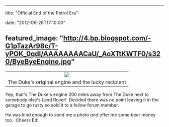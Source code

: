 
---
title: "Official End of the Petrol Era"

date: "2012-06-28T17:10:00"

featured_image: "http://4.bp.blogspot.com/-G1pTazAr98c/T-yPOK_0qdI/AAAAAAAACaU/_AoXTtKWTF0/s320/ByeByeEngine.jpg"
---


<table align="center" cellpadding="0" cellspacing="0" style="margin-left: auto; margin-right: auto; text-align: center;"><tbody><tr><td style="text-align: center;"><a href="http://4.bp.blogspot.com/-G1pTazAr98c/T-yPOK_0qdI/AAAAAAAACaU/_AoXTtKWTF0/s1600/ByeByeEngine.jpg"><img src="/images/official-end-of-the-petrol-era/ByeByeEngine.jpg"/></a></td></tr><tr><td style="text-align: center;">The Duke's original engine and the lucky recipient</td></tr></tbody></table>
Yep, that's The Duke's engine 200 miles away from The Duke next to somebody else's Land Rover!  Decided there was no point leaving it in the garage to go rusty so sold it to a fellow forum member.

He was kind enough to send me a photo <i>and</i> offer me some beer money too.  Cheers Ed!

